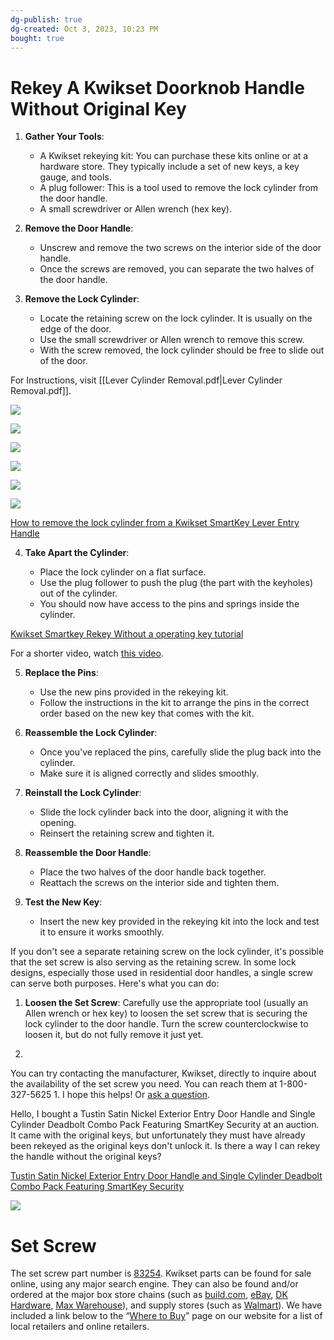 ```yaml
---
dg-publish: true
dg-created: Oct 3, 2023, 10:23 PM
bought: true
---
```


# Rekey A Kwikset Doorknob Handle Without Original Key


1. **Gather Your Tools**:
    - A Kwikset rekeying kit: You can purchase these kits online or at a hardware store. They typically include a set of new keys, a key gauge, and tools.
    - A plug follower: This is a tool used to remove the lock cylinder from the door handle.
    - A small screwdriver or Allen wrench (hex key).
    
2. **Remove the Door Handle**:
    - Unscrew and remove the two screws on the interior side of the door handle.
    - Once the screws are removed, you can separate the two halves of the door handle.
    
3. **Remove the Lock Cylinder**:
    
    - Locate the retaining screw on the lock cylinder. It is usually on the edge of the door.
    - Use the small screwdriver or Allen wrench to remove this screw.
    - With the screw removed, the lock cylinder should be free to slide out of the door.

For Instructions, visit [[Lever Cylinder Removal.pdf\|Lever Cylinder Removal.pdf]].

![](https://i.imgur.com/pSyCKJE.png)

![](https://i.imgur.com/UU8WRMU.png)

![](https://i.imgur.com/ByLYedh.png)

![](https://i.imgur.com/hoIChN9.png)

![](https://i.imgur.com/vLk4cUp.png)

![](https://i.imgur.com/HL68FV3.png)




[How to remove the lock cylinder from a Kwikset SmartKey Lever Entry Handle](https://www.youtube.com/watch?v=yMvVtIFEJXo)

4. **Take Apart the Cylinder**:
    
    - Place the lock cylinder on a flat surface.
    - Use the plug follower to push the plug (the part with the keyholes) out of the cylinder.
    - You should now have access to the pins and springs inside the cylinder.

[Kwikset Smartkey Rekey Without a operating key tutorial](https://www.youtube.com/watch?v=GyHUB3QKskU)

For a shorter video, watch [this video](https://www.youtube.com/watch?v=aQjXl78DdUA&t=56s).

5. **Replace the Pins**:
    
    - Use the new pins provided in the rekeying kit.
    - Follow the instructions in the kit to arrange the pins in the correct order based on the new key that comes with the kit.
6. **Reassemble the Lock Cylinder**:
    
    - Once you've replaced the pins, carefully slide the plug back into the cylinder.
    - Make sure it is aligned correctly and slides smoothly.
7. **Reinstall the Lock Cylinder**:
    
    - Slide the lock cylinder back into the door, aligning it with the opening.
    - Reinsert the retaining screw and tighten it.
8. **Reassemble the Door Handle**:
    
    - Place the two halves of the door handle back together.
    - Reattach the screws on the interior side and tighten them.
9. **Test the New Key**:
    
    - Insert the new key provided in the rekeying kit into the lock and test it to ensure it works smoothly.

If you don't see a separate retaining screw on the lock cylinder, it's possible that the set screw is also serving as the retaining screw. In some lock designs, especially those used in residential door handles, a single screw can serve both purposes. Here's what you can do:

1. **Loosen the Set Screw**: Carefully use the appropriate tool (usually an Allen wrench or hex key) to loosen the set screw that is securing the lock cylinder to the door handle. Turn the screw counterclockwise to loosen it, but do not fully remove it just yet.
    
2.

You can try contacting the manufacturer, Kwikset, directly to inquire about the availability of the set screw you need. You can reach them at 1-800-327-5625 1. I hope this helps! Or [ask a question](https://www.kwikset.com/support/ask-a-question/inquiry/product/tustin-lever-keyed-featuring-smartkey).


Hello, I bought a Tustin Satin Nickel Exterior Entry Door Handle and Single Cylinder Deadbolt Combo Pack Featuring SmartKey Security at an auction. It came with the original keys, but unfortunately they must have already been rekeyed as the original keys don't unlock it. Is there a way I can rekey the handle without the original keys?

[Tustin Satin Nickel Exterior Entry Door Handle and Single Cylinder Deadbolt Combo Pack Featuring SmartKey Security](https://www.homedepot.com/p/Kwikset-Tustin-Satin-Nickel-Exterior-Entry-Door-Handle-and-Single-Cylinder-Deadbolt-Combo-Pack-Featuring-SmartKey-Security-991TNL-15-SMT-CP/100597369)

![](https://images.thdstatic.com/productImages/55c66c93-2937-4347-8408-5cef2f0fdebc/svn/kwikset-door-lock-combo-packs-991tnl-15-smt-cp-64_1000.jpg)

# Set Screw

The set screw part number is [83254](https://www.kwikset.com/support/productdetail/83254-reversible-leverset-screws). Kwikset parts can be found for sale online, using any major search engine. They can also be found and/or ordered at the major box store chains (such as [build.com](https://www.build.com/kwikset-83255/s968117), [eBay](https://www.ebay.com/itm/285007754956), [DK Hardware](https://www.dkhardware.com/set-screw-for-passage-privacy-and-smart-entry-83254-product-911705.html), [Max Warehouse](https://www.maxwarehouse.com/products/83254-reversible-leverset-screws-pass-priv-interior-entry-smt)), and supply stores (such as [Walmart](https://www.walmart.com/ip/83254-Reversible-Lever-Set-Screw-Pass-Priv-Interior-Entry-SMT/163957361)). We have included a link below to the “[Where to Buy](https://www.kwikset.com/where-to-buy)” page on our website for a list of local retailers and online retailers.  

  
